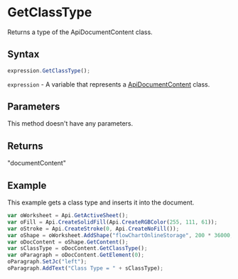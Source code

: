 # GetClassType

Returns a type of the ApiDocumentContent class.

## Syntax

```javascript
expression.GetClassType();
```

`expression` - A variable that represents a [ApiDocumentContent](../ApiDocumentContent.md) class.

## Parameters

This method doesn't have any parameters.

## Returns

"documentContent"

## Example

This example gets a class type and inserts it into the document.

```javascript editor-xlsx
var oWorksheet = Api.GetActiveSheet();
var oFill = Api.CreateSolidFill(Api.CreateRGBColor(255, 111, 61));
var oStroke = Api.CreateStroke(0, Api.CreateNoFill());
var oShape = oWorksheet.AddShape("flowChartOnlineStorage", 200 * 36000, 60 * 36000, oFill, oStroke, 0, 2 * 36000, 0, 3 * 36000);
var oDocContent = oShape.GetContent();
var sClassType = oDocContent.GetClassType();
var oParagraph = oDocContent.GetElement(0);
oParagraph.SetJc("left");
oParagraph.AddText("Class Type = " + sClassType);
```
